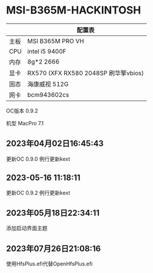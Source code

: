 # MSI-B365M-HACKINTOSH
| |  配置表 |
|---|--|
|主板 |MSI B365M PRO VH|
|CPU |intel i5 9400F|
|内存 |8g*2 2666|
|显卡 |RX570 (XFX RX580 2048SP 刷华擎vbios)|
|固态| 海康威视 512G|
|网卡| bcm943602cs|

OC版本 0.9.2

机型 MacPro 7.1

## 2023年04月02日16:45:43
更新OC 0.9.0
例行更新kext

## 2023-05-16 11:18:11
更新OC 0.9.2
例行更新kext

## 2023年05月18日22:34:11
添加启动界面主题

## 2023年07月26日21:08:16
使用HfsPlus.efi代替OpenHfsPlus.efi







